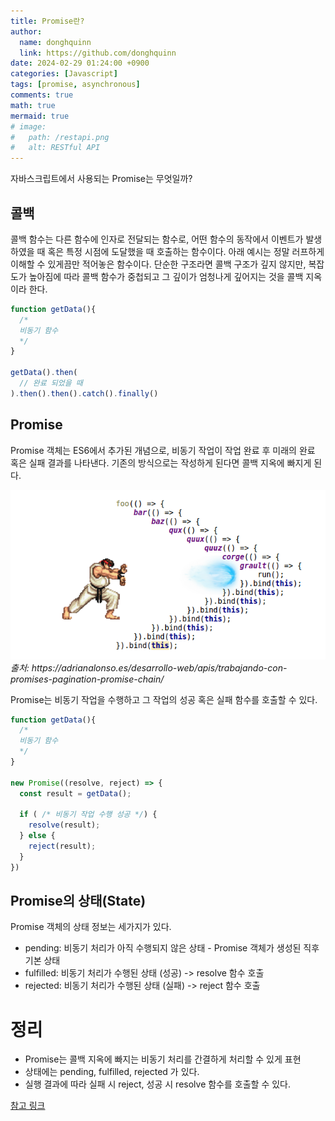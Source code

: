 ```yaml
---
title: Promise란?
author: 
  name: donghquinn
  link: https://github.com/donghquinn
date: 2024-02-29 01:24:00 +0900
categories: [Javascript]
tags: [promise, asynchronous]
comments: true
math: true
mermaid: true
# image:
#   path: /restapi.png
#   alt: RESTful API
---
```


자바스크립트에서 사용되는 Promise는 무엇일까?

## 콜백

콜백 함수는 다른 함수에 인자로 전달되는 함수로, 어떤 함수의 동작에서 이벤트가 발생하였을 때 혹은 특정 시점에 도달했을 때 호출하는 함수이다.
아래 예시는 정말 러프하게 이해할 수 있게끔만 적어놓은 함수이다. 단순한 구조라면 콜백 구조가 깊지 않지만, 복잡도가 높아짐에 따라 콜백 함수가 중첩되고 그 깊이가 엄청나게 깊어지는 것을 콜백 지옥이라 한다.

```js
function getData(){
  /*
  비동기 함수
  */
}

getData().then(
  // 완료 되었을 때
).then().then().catch().finally()
```

## Promise

Promise 객체는 ES6에서 추가된 개념으로, 비동기 작업이 작업 완료 후 미래의 완료 혹은 실패 결과를 나타낸다.
기존의 방식으로는 작성하게 된다면 콜백 지옥에 빠지게 된다.

<img src="assets/img/streetcallback.png" />
<em> 출처: https://adrianalonso.es/desarrollo-web/apis/trabajando-con-promises-pagination-promise-chain/ </em>

Promise는 비동기 작업을 수행하고 그 작업의 성공 혹은 실패 함수를 호출할 수 있다.

```js
function getData(){
  /*
  비동기 함수
  */
}

new Promise((resolve, reject) => {
  const result = getData();

  if ( /* 비동기 작업 수행 성공 */) {
    resolve(result);
  } else {
    reject(result);
  }
})
```

## Promise의 상태(State)

Promise 객체의 상태 정보는 세가지가 있다.

- pending: 비동기 처리가 아직 수행되지 않은 상태 - Promise 객체가 생성된 직후 기본 상태
- fulfilled: 비동기 처리가 수행된 상태 (성공) -> resolve 함수 호출
- rejected: 비동기 처리가 수행된 상태 (실패) -> reject 함수 호출

# 정리

- Promise는 콜백 지옥에 빠지는 비동기 처리를 간결하게 처리할 수 있게 표현
- 상태에는 pending, fulfilled, rejected 가 있다.
- 실행 결과에 따라 실패 시 reject, 성공 시 resolve 함수를 호출할 수 있다.

[참고 링크](https://learnjs.vlpt.us/async/01-promise.html)
